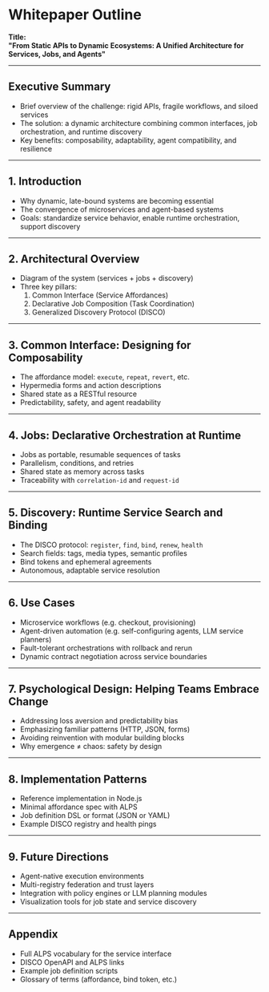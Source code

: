 # Whitepaper Outline  
**Title:**  
**"From Static APIs to Dynamic Ecosystems: A Unified Architecture for Services, Jobs, and Agents"**

---

## Executive Summary
- Brief overview of the challenge: rigid APIs, fragile workflows, and siloed services
- The solution: a dynamic architecture combining common interfaces, job orchestration, and runtime discovery
- Key benefits: composability, adaptability, agent compatibility, and resilience

---

## 1. Introduction
- Why dynamic, late-bound systems are becoming essential
- The convergence of microservices and agent-based systems
- Goals: standardize service behavior, enable runtime orchestration, support discovery

---

## 2. Architectural Overview
- Diagram of the system (services + jobs + discovery)
- Three key pillars:
  1. Common Interface (Service Affordances)
  2. Declarative Job Composition (Task Coordination)
  3. Generalized Discovery Protocol (DISCO)

---

## 3. Common Interface: Designing for Composability
- The affordance model: `execute`, `repeat`, `revert`, etc.
- Hypermedia forms and action descriptions
- Shared state as a RESTful resource
- Predictability, safety, and agent readability

---

## 4. Jobs: Declarative Orchestration at Runtime
- Jobs as portable, resumable sequences of tasks
- Parallelism, conditions, and retries
- Shared state as memory across tasks
- Traceability with `correlation-id` and `request-id`

---

## 5. Discovery: Runtime Service Search and Binding
- The DISCO protocol: `register`, `find`, `bind`, `renew`, `health`
- Search fields: tags, media types, semantic profiles
- Bind tokens and ephemeral agreements
- Autonomous, adaptable service resolution

---

## 6. Use Cases
- Microservice workflows (e.g. checkout, provisioning)
- Agent-driven automation (e.g. self-configuring agents, LLM service planners)
- Fault-tolerant orchestrations with rollback and rerun
- Dynamic contract negotiation across service boundaries

---

## 7. Psychological Design: Helping Teams Embrace Change
- Addressing loss aversion and predictability bias
- Emphasizing familiar patterns (HTTP, JSON, forms)
- Avoiding reinvention with modular building blocks
- Why emergence ≠ chaos: safety by design

---

## 8. Implementation Patterns
- Reference implementation in Node.js
- Minimal affordance spec with ALPS
- Job definition DSL or format (JSON or YAML)
- Example DISCO registry and health pings

---

## 9. Future Directions
- Agent-native execution environments
- Multi-registry federation and trust layers
- Integration with policy engines or LLM planning modules
- Visualization tools for job state and service discovery

---

## Appendix
- Full ALPS vocabulary for the service interface
- DISCO OpenAPI and ALPS links
- Example job definition scripts
- Glossary of terms (affordance, bind token, etc.)
